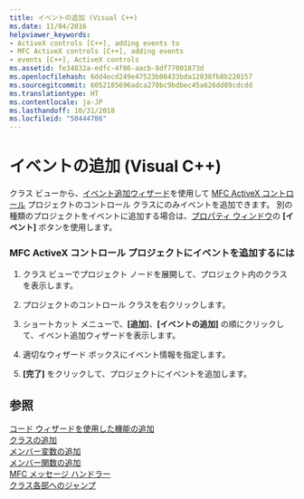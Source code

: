 ```yaml
---
title: イベントの追加 (Visual C++)
ms.date: 11/04/2016
helpviewer_keywords:
- ActiveX controls [C++], adding events to
- MFC ActiveX controls [C++], adding events
- events [C++], ActiveX controls
ms.assetid: fe34832a-edfc-4f86-aacb-8df77001873d
ms.openlocfilehash: 6dd4ecd249e47523b08433bda12838fb8b220157
ms.sourcegitcommit: 6052185696adca270bc9bdbec45a626dd89cdcdd
ms.translationtype: HT
ms.contentlocale: ja-JP
ms.lasthandoff: 10/31/2018
ms.locfileid: "50444786"
---
```

# <a name="adding-an-event-visual-c"></a>イベントの追加 (Visual C++)

クラス ビューから、[イベント追加ウィザード](../ide/add-event-wizard.md)を使用して [MFC ActiveX コントロール](../mfc/reference/creating-an-mfc-activex-control.md) プロジェクトのコントロール クラスにのみイベントを追加できます。 別の種類のプロジェクトをイベントに追加する場合は、[プロパティ ウィンドウ](/visualstudio/ide/reference/properties-window)の **[イベント]** ボタンを使用します。

### <a name="to-add-an-event-to-your-mfc-activex-control-project"></a>MFC ActiveX コントロール プロジェクトにイベントを追加するには

1. クラス ビューでプロジェクト ノードを展開して、プロジェクト内のクラスを表示します。

1. プロジェクトのコントロール クラスを右クリックします。

1. ショートカット メニューで、**[追加]**、**[イベントの追加]** の順にクリックして、イベント追加ウィザードを表示します。

1. 適切なウィザード ボックスにイベント情報を指定します。

1. **[完了]** をクリックして、プロジェクトにイベントを追加します。

## <a name="see-also"></a>参照

[コード ウィザードを使用した機能の追加](../ide/adding-functionality-with-code-wizards-cpp.md)<br>
[クラスの追加](../ide/adding-a-class-visual-cpp.md)<br>
[メンバー変数の追加](../ide/adding-a-member-variable-visual-cpp.md)<br>
[メンバー関数の追加](../ide/adding-a-member-function-visual-cpp.md)<br>
[MFC メッセージ ハンドラー](../mfc/reference/adding-an-mfc-message-handler.md)<br>
[クラス各部へのジャンプ](../ide/navigating-the-class-structure-visual-cpp.md)